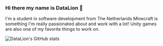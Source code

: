 ### Hi there my name is DataLion 👋

I'm a student in software development from The Netherlands
Minecraft is something I'm really passionated about and work with a lot!
Unity games are also one of my favorite things to work on.


![DataLion's GitHub stats](https://github-readme-stats.vercel.app/api?username=TheDataLion&count_private=true&show_icons=true&theme=dark)

